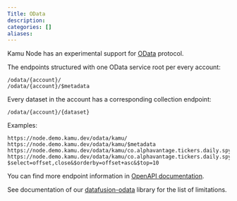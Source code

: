 ```yaml
---
Title: OData
description:
categories: []
aliases:
---
```


Kamu Node has an experimental support for [OData](https://www.odata.org/) protocol.

The endpoints structured with one OData service root per every account:
```
/odata/{account}/
/odata/{account}/$metadata
```

Every dataset in the account has a corresponding collection endpoint:
```
/odata/{account}/{dataset}
```

Examples:
```
https://node.demo.kamu.dev/odata/kamu/
https://node.demo.kamu.dev/odata/kamu/$metadata
https://node.demo.kamu.dev/odata/kamu/co.alphavantage.tickers.daily.spy
https://node.demo.kamu.dev/odata/kamu/co.alphavantage.tickers.daily.spy?$select=offset,close&$orderby=offset+asc&$top=10
```

You can find more endpoint information in [OpenAPI documentation](/node/api/rest/).

See documentation of our [datafusion-odata](https://github.com/kamu-data/datafusion-odata/) library for the list of limitations.
